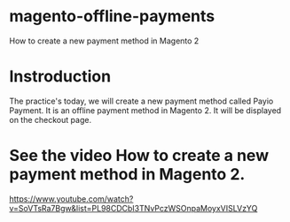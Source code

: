 # magento-offline-payments
How to create a new payment method in Magento 2

# Instroduction
The practice's today, we will create a new payment method called Payio Payment. It is an offline payment method in Magento 2. It will be displayed on the checkout page.


# See the video How to create a new payment method in Magento 2.
https://www.youtube.com/watch?v=SoVTsRa7Bgw&list=PL98CDCbI3TNvPczWSOnpaMoyxVISLVzYQ
